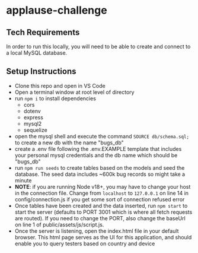 # applause-challenge

## Tech Requirements

In order to run this locally, you will need to be able to create and connect to a local MySQL database.

## Setup Instructions

- Clone this repo and open in VS Code 
- Open a terminal window at root level of directory
- run `npm i` to install dependencies
  - cors
  - dotenv
  - express
  - mysql2
  - sequelize
- open the mysql shell and execute the command `SOURCE db/schema.sql;` to create a new db with the name "bugs_db"
- create a .env file following the .env.EXAMPLE template that includes your personal mysql credentials and the db name which should be "bugs_db"
- run `npm run seeds` to create tables based on the models and seed the database. The seed data includes ~600k bug records so might take a minute
- **NOTE**: if you are running Node v18+, you may have to change your host in the connection file. Change from `localhost` to `127.0.0.1` on line 14 in config/connection.js if you get some sort of connection refused error
- Once tables have been created and the data inserted, run `npm start` to start the server (defaults to PORT 3001 which is where all fetch requests are routed). If you need to change the PORT, also change the baseUrl on line 1 of public/assets/js/script.js.
- Once the server is listening, open the index.html file in your default browser. This html page serves as the UI for this application, and should enable you to query testers based on country and device